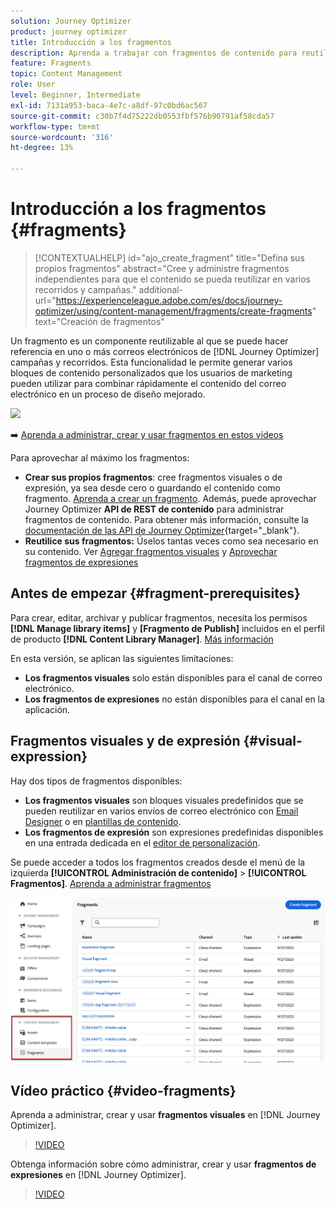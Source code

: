 ```yaml
---
solution: Journey Optimizer
product: journey optimizer
title: Introducción a los fragmentos
description: Aprenda a trabajar con fragmentos de contenido para reutilizar contenido en campañas y recorridos de Journey Optimizer
feature: Fragments
topic: Content Management
role: User
level: Beginner, Intermediate
exl-id: 7131a953-baca-4e7c-a8df-97c0bd6ac567
source-git-commit: c30b7f4d75222db0553fbf576b90791af58cda57
workflow-type: tm+mt
source-wordcount: '316'
ht-degree: 13%

---
```


# Introducción a los fragmentos {#fragments}

>[!CONTEXTUALHELP]
>id="ajo_create_fragment"
>title="Defina sus propios fragmentos"
>abstract="Cree y administre fragmentos independientes para que el contenido se pueda reutilizar en varios recorridos y campañas."
>additional-url="https://experienceleague.adobe.com/es/docs/journey-optimizer/using/content-management/fragments/create-fragments" text="Creación de fragmentos"

Un fragmento es un componente reutilizable al que se puede hacer referencia en uno o más correos electrónicos de [!DNL Journey Optimizer] campañas y recorridos. Esta funcionalidad le permite generar varios bloques de contenido personalizados que los usuarios de marketing pueden utilizar para combinar rápidamente el contenido del correo electrónico en un proceso de diseño mejorado.

![](../rn/assets/do-not-localize/fragments.gif)

➡️ [Aprenda a administrar, crear y usar fragmentos en estos vídeos](#video-fragments)

Para aprovechar al máximo los fragmentos:

* **Crear sus propios fragmentos**: cree fragmentos visuales o de expresión, ya sea desde cero o guardando el contenido como fragmento. [Aprenda a crear un fragmento](#create-fragments). Además, puede aprovechar Journey Optimizer **API de REST de contenido** para administrar fragmentos de contenido. Para obtener más información, consulte la [documentación de las API de Journey Optimizer](https://developer.adobe.com/journey-optimizer-apis/references/content/){target="_blank"}.
* **Reutilice sus fragmentos:** Úselos tantas veces como sea necesario en su contenido. Ver [Agregar fragmentos visuales](../email/use-visual-fragments.md) y [Aprovechar fragmentos de expresiones](../personalization/use-expression-fragments.md)

## Antes de empezar {#fragment-prerequisites}

Para crear, editar, archivar y publicar fragmentos, necesita los permisos **[!DNL Manage library items]** y **[Fragmento de Publish]** incluidos en el perfil de producto **[!DNL Content Library Manager]**. [Más información](../administration/ootb-product-profiles.md#content-library-manager)

En esta versión, se aplican las siguientes limitaciones:

* **Los fragmentos visuales** solo están disponibles para el canal de correo electrónico.
* **Los fragmentos de expresiones** no están disponibles para el canal en la aplicación.

## Fragmentos visuales y de expresión {#visual-expression}

Hay dos tipos de fragmentos disponibles:

* **Los fragmentos visuales** son bloques visuales predefinidos que se pueden reutilizar en varios envíos de correo electrónico con [Email Designer](../email/get-started-email-design.md) o en [plantillas de contenido](../email/use-email-templates.md).
* **Los fragmentos de expresión** son expresiones predefinidas disponibles en una entrada dedicada en el [editor de personalización](../personalization/personalization-build-expressions.md).

Se puede acceder a todos los fragmentos creados desde el menú de la izquierda **[!UICONTROL Administración de contenido]** > **[!UICONTROL Fragmentos]**. [Aprenda a administrar fragmentos](../content-management/manage-fragments.md)

![](assets/fragment-list.png)

## Vídeo práctico {#video-fragments}

Aprenda a administrar, crear y usar **fragmentos visuales** en [!DNL Journey Optimizer].

>[!VIDEO](https://video.tv.adobe.com/v/3419932/?quality=12)

Obtenga información sobre cómo administrar, crear y usar **fragmentos de expresiones** en [!DNL Journey Optimizer].

>[!VIDEO](https://video.tv.adobe.com/v/3424587/?quality=12)
